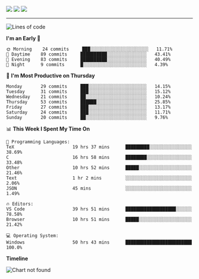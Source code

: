 <!--![trophy](https://github-profile-trophy.vercel.app/?username=soft-bear&theme=darkhub)
![github stats](https://github-readme-stats.vercel.app/api?username=soft-bear&show_icons=true&theme=bear&count_private=true)-->
![](https://raw.githubusercontent.com/soft-bear/soft-bear/master/profile-summary-card-output/dracula/0-profile-details.svg)
![](https://raw.githubusercontent.com/soft-bear/soft-bear/master/profile-summary-card-output/dracula/2-most-commit-language.svg)
![](https://raw.githubusercontent.com/soft-bear/soft-bear/master/profile-summary-card-output/dracula/1-repos-per-language.svg)

---

<!--START_SECTION:waka-->
![Lines of code](https://img.shields.io/badge/From%20Hello%20World%20I%27ve%20Written-191493%20lines%20of%20code-blue)

**I'm an Early 🐤** 

```text
🌞 Morning    24 commits     ███░░░░░░░░░░░░░░░░░░░░░░   11.71% 
🌆 Daytime    89 commits     ██████████░░░░░░░░░░░░░░░   43.41% 
🌃 Evening    83 commits     ██████████░░░░░░░░░░░░░░░   40.49% 
🌙 Night      9 commits      █░░░░░░░░░░░░░░░░░░░░░░░░   4.39%

```
📅 **I'm Most Productive on Thursday** 

```text
Monday       29 commits     ███░░░░░░░░░░░░░░░░░░░░░░   14.15% 
Tuesday      31 commits     ███░░░░░░░░░░░░░░░░░░░░░░   15.12% 
Wednesday    21 commits     ██░░░░░░░░░░░░░░░░░░░░░░░   10.24% 
Thursday     53 commits     ██████░░░░░░░░░░░░░░░░░░░   25.85% 
Friday       27 commits     ███░░░░░░░░░░░░░░░░░░░░░░   13.17% 
Saturday     24 commits     ███░░░░░░░░░░░░░░░░░░░░░░   11.71% 
Sunday       20 commits     ██░░░░░░░░░░░░░░░░░░░░░░░   9.76%

```


📊 **This Week I Spent My Time On** 

```text
💬 Programming Languages: 
TeX                      19 hrs 37 mins      █████████░░░░░░░░░░░░░░░░   38.69% 
C                        16 hrs 58 mins      ████████░░░░░░░░░░░░░░░░░   33.48% 
Other                    10 hrs 52 mins      █████░░░░░░░░░░░░░░░░░░░░   21.46% 
Text                     1 hr 2 mins         ░░░░░░░░░░░░░░░░░░░░░░░░░   2.06% 
JSON                     45 mins             ░░░░░░░░░░░░░░░░░░░░░░░░░   1.49%

🔥 Editors: 
VS Code                  39 hrs 51 mins      ███████████████████░░░░░░   78.58% 
Browser                  10 hrs 51 mins      █████░░░░░░░░░░░░░░░░░░░░   21.42%

💻 Operating System: 
Windows                  50 hrs 43 mins      █████████████████████████   100.0%

```

**Timeline**

![Chart not found](https://raw.githubusercontent.com/soft-bear/soft-bear/master/charts/bar_graph.png) 


<!--END_SECTION:waka-->
